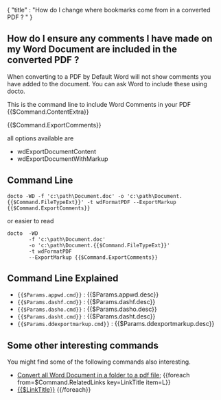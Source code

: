 {
    "title" : "How do I change where bookmarks come from in a converted PDF ? " 
}

How do I ensure any comments I have made on my Word Document are included in the converted PDF ?      
-

When converting to a PDF by Default Word will not show comments you have added to the document.  You can ask Word to include these using docto.  

  

This is the command line to include Word Comments in your PDF {{$Command.ContentExtra}}

{{$Command.ExportComments}}

all options available are

- wdExportDocumentContent
- wdExportDocumentWithMarkup

Command Line 
-

 ````
 docto -WD -f 'c:\path\Document.doc' -o 'c:\path\Document.{{$Command.FileTypeExt}}' -t wdFormatPDF --ExportMarkup {{$Command.ExportComments}}
 ````
 or easier to read
 ````
 docto  -WD 
        -f 'c:\path\Document.doc' 
        -o 'c:\path\Document.{{$Command.FileTypeExt}}' 
        -t wdFormatPDF 
        --ExportMarkup {{$Command.ExportComments}}
 ````

Command Line Explained 
-

 - `{{$Params.appwd.cmd}}` :  {{$Params.appwd.desc}}
 - `{{$Params.dashf.cmd}}` :  {{$Params.dashf.desc}} 
 - `{{$Params.dasho.cmd}}` :  {{$Params.dasho.desc}}
 - `{{$Params.dasht.cmd}}` :  {{$Params.dasht.desc}}
 - `{{$Params.ddexportmarkup.cmd}}` :  {{$Params.ddexportmarkup.desc}}




Some other interesting commands
-

You might find some of the following commands also interesting.

- [Convert all Word Document in a folder to a pdf file](ConvertDirDocToFilepdf.md);
{{foreach from=$Command.RelatedLinks key=LinkTitle item=L}}
 - [{{$LinkTitle}}]({{$L}})
{{/foreach}}    

